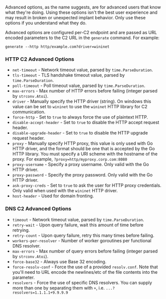 Advanced options, as the name suggests, are for advanced users that know what they're doing. Using these options isn't the best user experience and may result in broken or unexpected implant behavior. Only use these options if you understand what they do.

Advanced options are configured per-C2 endpoint and are passed as URL encoded parameters to the C2 URL in the `generate` command. For example:

```
generate --http http/example.com?driver=wininet
```

### HTTP C2 Advanced Options

- `net-timeout` - Network timeout value, parsed by `time.ParseDuration`.
- `tls-timeout` - TLS handshake timeout value, parsed by `time.ParseDuration`.
- `poll-timeout` - Poll timeout value, parsed by `time.ParseDuration`.
- `max-errors` - Max number of HTTP errors before failing (integer parsed by `strconv.Atoi`).
- `driver` - Manually specify the HTTP driver (string). On windows this value can be set to `wininet` to use the `wininet` HTTP library for C2 communication.
- `force-http` - Set to `true` to always force the use of plaintext HTTP.
- `disable-accept-header` - Set to `true` to disable the HTTP accept request header.
- `disable-upgrade-header` - Set to `true` to disable the HTTP upgrade request header.
- `proxy` - Manually specify HTTP proxy, this value is only used with Go HTTP driver, and the format should be one that is accepted by the Go HTTP library. You must specify a URI scheme with the hostname of the proxy. For example, `?proxy=http/myproxy.corp.com:8080`
- `proxy-username` - Specify a proxy username. Only valid with the Go HTTP driver.
- `proxy-password` - Specify the proxy password. Only valid with the Go HTTP driver.
- `ask-proxy-creds` - Set to `true` to ask the user for HTTP proxy credentials. Only valid when used with the `wininet` HTTP driver.
- `host-header` - Used for domain fronting.

### DNS C2 Advanced Options

- `timeout` - Network timeout value, parsed by `time.ParseDuration`.
- `retry-wait` - Upon query failure, wait this amount of time before retrying.
- `retry-count` - Upon query failure, retry this many times before failing.
- `workers-per-resolver` - Number of worker goroutines per functional DNS resolver.
- `max-errors` - Max number of query errors before failing (integer parsed by `strconv.Atoi`).
- `force-base32` - Always use Base 32 encoding.
- `force-resolv-conf` - Force the use of a provided `resolv.conf`. Note that you'll need to URL encode the newlines/etc of the file contents into the parameter.
- `resolvers` - Force the use of specific DNS resolvers. You can supply more than one by separating them with `+`, i.e. `...?resolvers=1.1.1.1+9.9.9.9`

